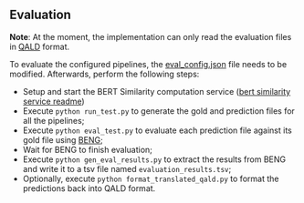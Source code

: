 ## Evaluation
**Note**: At the moment, the implementation can only read the evaluation files in [QALD](https://qald.aksw.org/) format.

To evaluate the configured pipelines, the [eval_config.json](eval_config.json) file needs to be modified. Afterwards, perform the following steps:
- Setup and start the BERT Similarity computation service ([bert similarity service readme](bert_similarity_docker/README.md))
- Execute ```python run_test.py``` to generate the gold and prediction files for all the pipelines;
- Execute ```python eval_test.py``` to evaluate each prediction file against its gold file using [BENG](https://beng.dice-research.org/gerbil/);
- Wait for BENG to finish evaluation;
- Execute ```python gen_eval_results.py``` to extract the results from BENG and write it to a tsv file named ```evaluation_results.tsv```;
- Optionally, execute ```python format_translated_qald.py``` to format the predictions back into QALD format.
